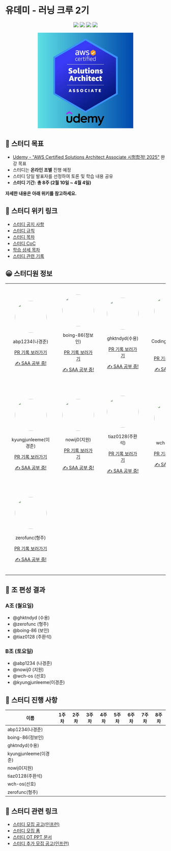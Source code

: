 # 유데미 - 러닝 크루 2기

<p align="center">
  <img src="https://img.shields.io/badge/AWS-FF9900?style=for-the-badge&logo=amazonwebservices&logoColor=white">
  <a href="https://github.com/Udemy-kor/aws-saa"><img src="https://img.shields.io/badge/GitHub-181717?style=for-the-badge&logo=github&logoColor=white"/></a>
  <img src="https://img.shields.io/badge/KakaoTalk-FFCD00?style=for-the-badge&logo=kakaotalk&logoColor=black"/>
  <img src="https://img.shields.io/badge/Discord-5865F2?style=for-the-badge&logo=discord&logoColor=white"/>
</p>

<p align="center">
  <img src="markdown/img/saa.png" width="300" height="300" />
</p>

## 🎯 스터디 목표

- [Udemy - "AWS Certified Solutions Architect Associate 시험합격! 2025"](https://www.udemy.com/share/105HsY3@-Eq7TFAKPwVm6-0KDC3GH-fAUz9t_GWqpwEyejvo7Ch_s3vfFxIiQb3XQJg1ErMXOA==/) 완강 목표
- 스터디는 **온라인 조별** 진행 예정
- 스터디 당일 발표자를 선정하여 토론 및 학습 내용 공유
- **스터디 기간:** **총 8주 (2월 10일 ~ 4월 4일)**

**자세한 내용은 아래 위키를 참고하세요.**

## 📖 스터디 위키 링크

- [스터디 공지 사항](https://github.com/Udemy-kor/aws-saa/wiki/00-%EC%8A%A4%ED%84%B0%EB%94%94-%EA%B3%B5%EC%A7%80-%EC%82%AC%ED%95%AD)
- [스터디 규칙](https://github.com/Udemy-kor/aws-saa/wiki/01-%EC%8A%A4%ED%84%B0%EB%94%94-%EA%B7%9C%EC%B9%99)
- [스터디 목차](https://github.com/Udemy-kor/aws-saa/wiki/02-%ED%95%99%EC%8A%B5-%EB%AA%A9%EC%B0%A8)
- [스터디 CoC](https://github.com/Udemy-kor/aws-saa/wiki/03-%EC%8A%A4%ED%84%B0%EB%94%94-CoC)
- [학습 상세 목차](https://github.com/Udemy-kor/aws-saa/wiki/04-%ED%95%99%EC%8A%B5-%EC%83%81%EC%84%B8-%EB%AA%A9%EC%B0%A8)
- [스터디 관련 기록](https://github.com/Udemy-kor/aws-saa/wiki/05-%EC%8A%A4%ED%84%B0%EB%94%94-%EA%B4%80%EB%A0%A8-%EA%B8%B0%EB%A1%9D)

## 😀 스터디원 정보

<table style="width: 100%; border-collapse: collapse">
<tr>
    <td style="text-align: center; vertical-align: middle; padding: 20px">
        <div><p align="center"><img src="https://avatars.githubusercontent.com/u/156388823?v=4" style="width: 100px; height: 100px; border-radius: 50%;"/></p></div>
        <div><p align="center">abp1234(나경준)</p></div><div>
            <p align="center"><a href=https://github.com/Udemy-kor/aws-saa/pulls?q=assignee%3Aabp1234>PR 기록 보러가기</a></p></div>
        <div><p align="center"><a href=https://github.com/Udemy-kor/aws-saa/pulls?q=assignee%3Aabp1234>✍️ SAA 공부 중!</a></p></div>
    </td>
    <td style="text-align: center; vertical-align: middle; padding: 20px">
        <div><p align="center"><img src="https://avatars.githubusercontent.com/u/54930076?v=4" style="width: 100px; height: 100px; border-radius: 50%;"/></p></div>
        <div><p align="center">boing-86(정보인)</p></div><div>
            <p align="center"><a href=https://github.com/Udemy-kor/aws-saa/pulls?q=assignee%3Aboing-86>PR 기록 보러가기</a></p></div>
        <div><p align="center"><a href=https://github.com/Udemy-kor/aws-saa/pulls?q=assignee%3Aboing-86>✍️ SAA 공부 중!</a></p></div>
    </td>
    <td style="text-align: center; vertical-align: middle; padding: 20px">
        <div><p align="center"><img src="https://avatars.githubusercontent.com/u/120021021?v=4" style="width: 100px; height: 100px; border-radius: 50%;"/></p></div>
        <div><p align="center">ghktndyd(수용)</p></div><div>
            <p align="center"><a href=https://github.com/Udemy-kor/aws-saa/pulls?q=assignee%3Aghktndyd>PR 기록 보러가기</a></p></div>
        <div><p align="center"><a href=https://github.com/Udemy-kor/aws-saa/pulls?q=assignee%3Aghktndyd>✍️ SAA 공부 중!</a></p></div>
    </td>
    <td style="text-align: center; vertical-align: middle; padding: 20px">
        <div><p align="center"><img src="https://avatars.githubusercontent.com/u/76420201?v=4" style="width: 100px; height: 100px; border-radius: 50%;"/></p></div>
        <div><p align="center">KR-CodingMonkey(재원)</p></div><div>
            <p align="center"><a href=https://github.com/Udemy-kor/aws-saa/pulls?q=assignee%3AKR-CodingMonkey>PR 기록 보러가기</a></p></div>
        <div><p align="center"><a href=https://github.com/Udemy-kor/aws-saa/pulls?q=assignee%3AKR-CodingMonkey>✍️ SAA 공부 중!</a></p></div>
    </td>
</tr>
<tr>
    <td style="text-align: center; vertical-align: middle; padding: 20px">
        <div><p align="center"><img src="https://avatars.githubusercontent.com/u/45473846?v=4" style="width: 100px; height: 100px; border-radius: 50%;"/></p></div>
        <div><p align="center">kyungjunleeme(이경준)</p></div>
        <div>
            <p align="center"><a href=https://github.com/Udemy-kor/aws-saa/pulls?q=assignee%3Akyungjunleeme>PR 기록 보러가기</a></p>
        </div>
        <div><p align="center"><a href=https://github.com/Udemy-kor/aws-saa/pulls?q=assignee%3Akyungjunleeme>✍️ SAA 공부 중!</a></p></div>
    </td>
    <td style="text-align: center; vertical-align: middle; padding: 20px">
        <div><p align="center"><img src="https://avatars.githubusercontent.com/u/118253722?v=4" style="width: 100px; height: 100px; border-radius: 50%;"/></p></div>
        <div><p align="center">nowij0(지원)</p></div><div>
            <p align="center"><a href=https://github.com/Udemy-kor/aws-saa/pulls?q=assignee%3Anowij0>PR 기록 보러가기</a></p></div>
        <div><p align="center"><a href=https://github.com/Udemy-kor/aws-saa/pulls?q=assignee%3Anowij0>✍️ SAA 공부 중!</a></p></div>
    </td>
    <td style="text-align: center; vertical-align: middle; padding: 20px">
        <div><p align="center"><img src="https://avatars.githubusercontent.com/u/44606727?v=4" style="width: 100px; height: 100px; border-radius: 50%;"/></p></div>
        <div><p align="center">tiaz0128(주환석)</p></div><div>
            <p align="center"><a href=https://github.com/Udemy-kor/aws-saa/pulls?q=assignee%3Atiaz0128>PR 기록 보러가기</a></p></div>
        <div><p align="center"><a href=https://github.com/Udemy-kor/aws-saa/pulls?q=assignee%3Atiaz0128>✍️ SAA 공부 중!</a></p></div>
    </td>
    <td style="text-align: center; vertical-align: middle; padding: 20px">
        <div><p align="center"><img src="https://avatars.githubusercontent.com/u/6914456?v=4" style="width: 100px; height: 100px; border-radius: 50%;"/></p></div>
        <div><p align="center">wch-os(선호)</p></div><div>
            <p align="center"><a href=https://github.com/Udemy-kor/aws-saa/pulls?q=assignee%3Awch-os>PR 기록 보러가기</a></p></div>
        <div><p align="center"><a href=https://github.com/Udemy-kor/aws-saa/pulls?q=assignee%3Awch-os>✍️ SAA 공부 중!</a></p></div>
    </td>
</tr>
<tr>
    <td style="text-align: center; vertical-align: middle; padding: 20px">
        <div><p align="center"><img src="https://avatars.githubusercontent.com/u/6914456?v=4" style="width: 100px; height: 100px; border-radius: 50%;"/></p></div>
        <div><p align="center">zerofunc(형주)</p></div><div>
            <p align="center"><a href=https://github.com/Udemy-kor/aws-saa/pulls?q=assignee%3Azerofunc>PR 기록 보러가기</a></p></div>
        <div><p align="center"><a href=https://github.com/Udemy-kor/aws-saa/pulls?q=assignee%3Azerofunc>✍️ SAA 공부 중!</a></p></div>
    </td>
</tr>
</table>

## 👥 조 편성 결과

### A조 (월요일)
- @ghktndyd (수용)
- @zerofunc (형주)
- @boing-86 (보인)
- @tiaz0128 (주환석)

### B조 (토요일)
- @abp1234 (나경준)
- @nowij0 (지원)
- @wch-os (선호)
- @kyungjunleeme(이경준)

## 📅 스터디 진행 사항

| 이름 | 1주차 | 2주차 | 3주차 | 4주차 | 5주차 | 6주차 | 7주차 | 8주차 |
| --- | --- | --- | --- | --- | --- | --- | --- | --- |
| abp1234(나경준) |  |  |  |  |  |  |  |  |
| boing-86(정보인) |  |  |  |  |  |  |  |  |
| ghktndyd(수용) |  |  |  |  |  |  |  |  |
| kyungjunleeme(이경준) |  |  |  |  |  |  |  |  |
| nowij0(지원) |  |  |  |  |  |  |  |  |
| tiaz0128(주환석) |  |  |  |  |  |  |  |  |
| wch-os(선호) |  |  |  |  |  |  |  |  |
| zerofunc(형주) |  |  |  |  |  |  |  |  |

## 🔗 스터디 관련 링크

- [스터디 모집 공고(인프런)](https://www.inflearn.com/studies/1503667/aws-saa-%EA%B0%95%EC%9D%98-%EC%8A%A4%ED%84%B0%EB%94%94)
- [스터디 모집 폼](https://forms.gle/ZV7SaTR9BabdXkve6)
- [스터디 OT PPT 문서](https://gamma.app/docs/AWS-OT-j132g9hb3kvnixq)
- [스터디 추가 모집 공고(인프런)](https://www.inflearn.com/studies/1513119/aws-saa-%EC%8A%A4%ED%84%B0%EB%94%94)
